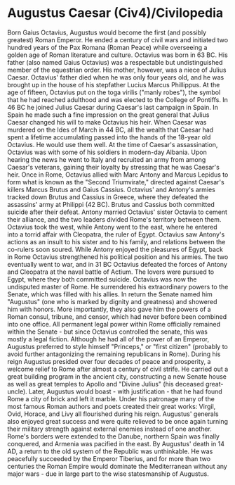 # Augustus Caesar (Civ4)/Civilopedia

Born Gaius Octavius, Augustus would become the first (and possibly greatest) Roman Emperor. He ended a century of civil wars and initiated two hundred years of the Pax Romana (Roman Peace) while overseeing a golden age of Roman literature and culture. Octavius was born in 63 BC. His father (also named Gaius Octavius) was a respectable but undistinguished member of the equestrian order. His mother, however, was a niece of Julius Caesar. Octavius' father died when he was only four years old, and he was brought up in the house of his stepfather Lucius Marcus Phillippus.
At the age of fifteen, Octavius put on the toga virilis ("manly robes"), the symbol that he had reached adulthood and was elected to the College of Pontiffs. In 46 BC he joined Julius Caesar during Caesar's last campaign in Spain. In Spain he made such a fine impression on the great general that Julius Caesar changed his will to make Octavius his heir. When Caesar was murdered on the Ides of March in 44 BC, all the wealth that Caesar had spent a lifetime accumulating passed into the hands of the 18-year old Octavius. He would use them well.
At the time of Caesar's assassination, Octavius was with some of his soldiers in modern-day Albania. Upon hearing the news he went to Italy and recruited an army from among Caesar's veterans, gaining their loyalty by stressing that he was Caesar's heir. Once in Rome, Octavius allied with Marc Antony and Marcus Lepidus to form what is known as the "Second Triumvirate," directed against Caesar's killers Marcus Brutus and Gaius Cassius. Octavius' and Antony's armies tracked down Brutus and Cassius in Greece, where they defeated the assassins' army at Philippi (42 BC). Brutus and Cassius both committed suicide after their defeat.
Antony married Octavius' sister Octavia to cement their alliance, and the two leaders divided Rome's territory between them. Octavius took the west, while Antony went to the east, where he entered into a torrid affair with Cleopatra, the ruler of Egypt. Octavius saw Antony's actions as an insult to his sister and to his family, and relations between the co-rulers soon soured. While Antony enjoyed the pleasures of Egypt, back in Rome Octavius strengthened his political position and his armies. The two eventually went to war, and in 31 BC Octavius defeated the forces of Antony and Cleopatra at the naval battle of Actium. The lovers were pursued to Egypt, where they both committed suicide.
Octavius was now the undisputed master of Rome. He surrendered his extraordinary powers to the Senate, which was filled with his allies. In return the Senate named him "Augustus" (one who is marked by dignity and greatness) and showered him with honors. More importantly, they also gave him the powers of a Roman consul, tribune, and censor, which had never before been combined into one office. All permanent legal power within Rome officially remained within the Senate - but since Octavius controlled the senate, this was mostly a legal fiction. Although he had all of the power of an Emperor, Augustus preferred to style himself "Princeps," or "first citizen" (probably to avoid further antagonizing the remaining republicans in Rome).
During his reign Augustus presided over four decades of peace and prosperity, a welcome relief to Rome after almost a century of civil strife. He carried out a great building program in the ancient city, constructing a new Senate house as well as great temples to Apollo and "Divine Julius" (his deceased great-uncle). Later, Augustus would boast - with justification - that he had found Rome a city of brick and left it marble. Under his patronage many of the most famous Roman authors and poets created their great works: Virgil, Ovid, Horace, and Livy all flourished during his reign.
Augustus' generals also enjoyed great success and were quite relieved to be once again turning their military strength against external enemies instead of one another. Rome's borders were extended to the Danube, northern Spain was finally conquered, and Armenia was pacified in the east. By Augustus' death in 14 AD, a return to the old system of the Republic was unthinkable. He was peacefully succeeded by the Emperor Tiberius, and for more than two centuries the Roman Empire would dominate the Mediterranean without any major wars - due in large part to the wise statesmanship of Augustus.